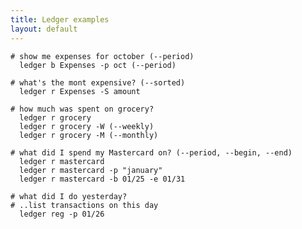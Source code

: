 ```yaml
---
title: Ledger examples
layout: default
---
```


    # show me expenses for october (--period)
      ledger b Expenses -p oct (--period)

    # what's the mont expensive? (--sorted)
      ledger r Expenses -S amount

    # how much was spent on grocery?
      ledger r grocery
      ledger r grocery -W (--weekly)
      ledger r grocery -M (--monthly)

    # what did I spend my Mastercard on? (--period, --begin, --end)
      ledger r mastercard
      ledger r mastercard -p "january"
      ledger r mastercard -b 01/25 -e 01/31

    # what did I do yesterday?
    # ..list transactions on this day
      ledger reg -p 01/26

